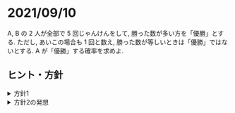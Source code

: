 # 2021/09/10

$\mathrm{A}$, $\mathrm{B}$ の $2$ 人が全部で $5$ 回じゃんけんをして, 勝った数が多い方を「優勝」とする. ただし, あいこの場合も $1$ 回と数え, 勝った数が等しいときは「優勝」ではないとする. $\mathrm{A}$ が「優勝」する確率を求めよ.

<div style="page-break-before:always"></div>

## ヒント・方針

<details markdown="1">
<summary>方針1</summary>

- $\mathrm{A}$ が勝つ回数で場合分けして数える.

</details>

<details markdown="1">
<summary>方針2の発想</summary>

- $\mathrm{A}$ と $\mathrm{B}$ が「優勝」する確率はそれぞれ等しい.

</details>
